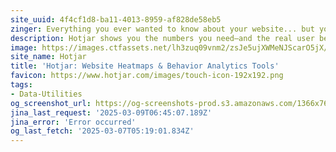 ```yaml
---
site_uuid: 4f4cf1d8-ba11-4013-8959-af828de58eb5
zinger: Everything you ever wanted to know about your website... but your analytics never told you.
description: Hotjar shows you the numbers you need—and the real user behavior behind them
image: https://images.ctfassets.net/lh3zuq09vnm2/zsJe5ujXWMeNJScarO5jX/92ee747a96ef4a5998f9a1b10b2bb737/hotjar_og_image_Jul22.png
site_name: Hotjar
title: 'Hotjar: Website Heatmaps & Behavior Analytics Tools'
favicon: https://www.hotjar.com/images/touch-icon-192x192.png
tags:
- Data-Utilities
og_screenshot_url: https://og-screenshots-prod.s3.amazonaws.com/1366x768/80/false/5731b85f9568f26f62c871acb318d48bbfcf7c51040d75c319683906e63a4b6c.jpeg
jina_last_request: '2025-03-09T06:45:07.189Z'
jina_error: 'Error occurred'
og_last_fetch: '2025-03-07T05:19:01.834Z'
---
```


